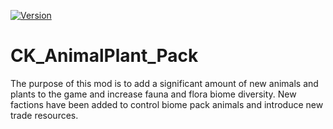 [![Version](https://img.shields.io/badge/Rimworld-A17-blue.svg)](http://rimworldgame.com/)
# CK_AnimalPlant_Pack
The purpose of this mod is to add a significant amount of new animals and plants to the game and increase fauna and flora biome diversity. New factions have been added to control biome pack animals and introduce new trade resources.
